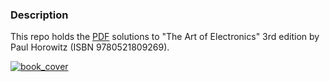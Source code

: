 ### Description
This repo holds the [PDF](book/book.pdf) solutions to "The Art of Electronics" 3rd edition by Paul Horowitz (ISBN 9780521809269).

[![book_cover](https://images-na.ssl-images-amazon.com/images/I/51Ac62PFAJL.jpg)](https://www.amazon.com/Art-Electronics-Paul-Horowitz-ebook/dp/B01BYJO2JU)

